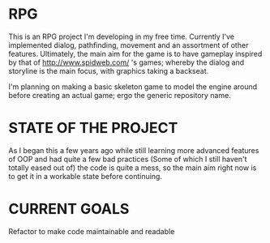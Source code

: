 RPG
========

This is an RPG project I'm developing in my free time. Currently I've implemented dialog, pathfinding, movement and an assortment of other features. Ultimately, the main aim for the game is to have gameplay inspired by that of http://www.spidweb.com/ 's games; whereby the dialog and storyline is the main focus, with graphics taking a backseat.

I'm planning on making a basic skeleton game to model the engine around before creating an actual game; ergo the generic repository name.

STATE OF THE PROJECT
========

As I began this a few years ago while still learning more advanced features of OOP and had quite a few bad practices (Some of which I still haven't totally eased out of) the code is quite a mess, so the main aim right now is to get it in a workable state before continuing.

CURRENT GOALS
========

Refactor to make code maintainable and readable
